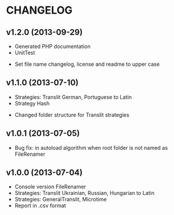 CHANGELOG
=========
v1.2.0 (2013-09-29)
-------------------
+ Generated PHP documentation
+ UnitTest
* Set file name changelog, license and readme to upper case


v1.1.0 (2013-07-10)
-------------------
+ Strategies: Translit German, Portuguese to Latin
+ Strategy Hash
* Changed folder structure for Translit strategies


v1.0.1 (2013-07-05)
-------------------
* Bug fix: in autoload algorithm when root folder is not named as FileRenamer


v1.0.0 (2013-07-04)
-------------------
+ Console version FileRenamer
+ Strategies: Translit Ukrainian, Russian, Hungarian to Latin
+ Strategies: GeneralTranslit, Microtime
+ Report in .csv format